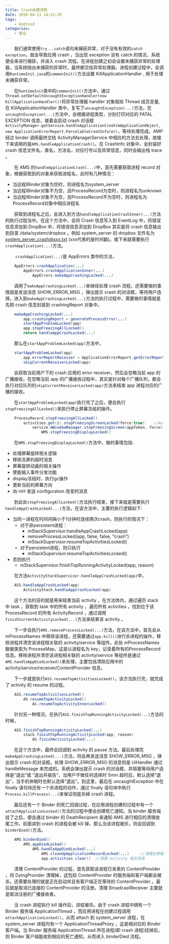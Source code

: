 ```yaml
---
title: Crash处理流程
date: 2018-04-11 14:23:39
tags:
	- Android
categories:
	- 笔记
---
```


&emsp;&emsp;我们通常使用`try...catch`语句来捕获异常，对于没有有效的`catch exception`，就会导致应用 crash ，当出现 exception 没有 catch 的情况，系统便会来进行捕获，并进入 crash 流程。在进程创建之初会设置未捕获异常的处理器，当系统抛出未捕获的异常时，最终都交给异常处理器。进程创建过程中，会调用`RuntimeInit.java`的`commonInit()`方法设置 KillApplicationHandler , 用于处理未捕获异常。

&emsp;&emsp;在`RuntimeInit`类中的`commonInit()`方法中，通过`Thread.setDefaultUncaughtExceptionHandler(new KillApplicationHandler())`将异常处理器 handler 对象赋给 Thread 成员变量,在 KillApplicationHandler 类中，复写了`uncaughtException(...)`方法，在`uncaughtException(...)`方法中，会根据进程类型，分别打印对应的 FATAL EXCEPTION 信息，接着会启动 crash 对话框`ActivityManager.getService.handleApplicationCrash(mApplicationObject, new ApplicationErrorReport.ParcelableCrashInfo(e))`，等待处理完成。AMP 经过 binder 调用最终交给 ActivityManagerService 中相应的方法去处理，故接下来调用的是`AMS.handleApplicationCrash()`。在 CrashInfo 对象中，会封装好 crash 信息文件名，类名，方法名，对应行号以及异常信息，同时会输出栈 trace 。

&emsp;&emsp;在 AMS 的`handleApplicationCrash(...)`中，首先需要获取进程 record 对象，根据获取到的对象来获取进程名，此时有几种情况：

* 当远程IBinder对象为空时，则进程名为system_server
* 当远程IBinder对象不为空，且ProcessRecord为空时，则进程名为unknown
* 当远程IBinder对象不为空，且ProcessRecord不为空时，则进程名为ProcessRecord对象中相应进程名

&emsp;&emsp;获取到进程名之后，会进入到方法`handleApplicationCrashInner(...)`方法的执行过程当中。在这个方法中，会将 Crash 信息写入到 EventLog 中，将错误信息添加到 DropBox 中，将错误信息添加到 DropBox 其实是将 crash 信息输出到目录 /data/system/dropbox 。例如 system_server 的 dropbox 文件名为 system_server_crash@xxx.txt (xxx代表的是时间戳)。接下来就需要执行`crashApplication(...)`方法。

&emsp;&emsp; `crashApplication(...)`是 AppErrors 类中的方法，

```java
	AppErrors.crashApplication(...)
		AppErrors.crashApplicationInner(...)
			AppErrors.makeAppCrashingLocked(...)
```

&emsp;&emsp;调用了`makeAppCrashingLocked(...)`来继续处理 crash 流程，还需要做的事情就是发送消息 SHOW_ERROR_MSG ，弹出提示 crash 的对话框，等待用户选择。进入到`makeAppCrashingLocked(...)`方法的执行过程中，需要做的事情就是先把 crash 信息封装到 crashingReport 对象中。

```java
	makeAppCrashingLocked(...)
		app.crashingReport = generateProcessError(...)
		startAppProblemLocked(app)
		app.stopFreezingAllLocked()
		return handleAppCrashLocked(...)
```

&emsp;&emsp;那么在`startAppProblemLocked(app)`方法中，

```java
	startAppProblemLocked(app)
		app.errorReportReceiver = ApplicationErrorReport.getErrorReportReceiver(...)
		skipCurrentReceiverLocked(app)
```

&emsp;&emsp;会获取当前用户下的 crash 应用的 error receiver，然后会忽略当前 app 的广播接收。在忽略当前 app 的广播接收过程中，其实是针对每个广播队列，都会执行对应队列的`skipCurrentReceiverLocked(app)`方法来结束 app 进程对应的广播的接收。

&emsp;&emsp;在`startAppProblemLocked(app)`执行完了之后，便会执行`stopFreezingAllLocked()`来执行停止屏幕冻结的操作。

```java
	ProcessRecord.stopFreezingAllLocked()
		activities.get(i).stopFreezingScreenLocked(force:true)    //ActivityRecord.stopFreezingScreenLocked
			service.mWindowManager.stopFreezingScreen(appToken, force)	//WMS.stopFreezingScreen
				WMS.stopFreezingDisplayLocked()
```

&emsp;&emsp;在`WMS.stopFreezingDisplayLocked()`方法中，做的事情包括:

* 处理屏幕旋转相关逻辑
* 移除冻屏的超时消息
* 屏幕旋转动画的相关操作
* 使能输入事件分发功能
* display冻结时，执行gc操作
* 更新当前的屏幕方向
* 向 mH 发送 configuration 改变的消息

&emsp;&emsp;到此处`stopFreezingAllLocked()`方法执行结束，接下来就是需要执行`handleAppCrashLocked(...)`方法，在该方法中，主要的执行逻辑如下:

* 当同一进程在时间间隔小于1分钟时连续两次crash，则执行的情况下：
	* 对于非persistent进程：
		* mStackSupervisor.handleAppCrashLocked(app)
		* removeProcessLocked(app, false, false, “crash”)
		* mStackSupervisor.resumeTopActivitiesLocked()
	* 对于persistent进程，则只执行
		* mStackSupervisor.resumeTopActivitiesLocked()
* 否则执行
	* mStackSupervisor.finishTopRunningActivityLocked(app, reason)

&emsp;&emsp;在方法`ActivityStackSupervisor.handleAppCrashLocked(app)`中，

```java
	ASS.handleAppCrashLocked(app)
		ActivityStack.handleAppCrashLocked(app)
```

&emsp;&emsp;这个方法的目的就是用来结束当前 activity ，在方法体内，通过遍历 stack 中 task ，获取到 task 中的所有 activity ，遍历所有 activities ，找到位于该 ProcessRecord 的所有 ActivityRecord ，通过调用`finishCurrentActivityLocked(...)`方法来结束该 activity 。

&emsp;&emsp;下一步会执行`AMS.removeProcessLocked(...)`方法，在该方法中，首先会从 mProcessNames 中移除该进程，还需要通过`app.kill()`进行杀进程的操作，移除进程并清空该进程相关联的 activity/service 等组件。此处 mProcessNames 数据类型为 ProcessMap，这是以进程名为 key，记录着所有的ProcessRecord 信息。移除进程并清空该进程相关联的 activity/service 等组件是通过`AMS.handleAppDiedLocked()`来处理，主要包括清除应用中的 activity/service/receiver/ContentProvider 信息。

&emsp;&emsp;下一步就是执行`ASS.resumeTopActivitiesLocked()`，该方法执行完，就完成了 activity 的 resume 的过程。

```java
	ASS.resumeTopActivitiesLocked()
		AS.resumeTopActivityLocked()
			As.resumeTopActivityInnerLocked()
```

&emsp;&emsp;针对另一种情况，在执行`ASS.finishTopRunningActivityLocked(...)`方法的时候，

```java
	ASS.finishTopRunningActivityLocked(...)
		stack.finishTopRunningActivityLocked(app, reason)
			AS.finishActivityLocked(...)
```

&emsp;&emsp;在这个方法中，最终会回调到 activity 的 pause 方法。最后处理完`makeAppCrashingLocked(...)`方法，则会再发送消息 SHOW_ERROR_MSG ，弹出提示 crash 的对话框。处理 SHOW_ERROR_MSG 的消息则是 UiHandler 通过 handleMessage 来完成的。系统会弹出提示 crash 的对话框，并阻塞等待用户选择是“退出”或 “退出并报告”，当用户不做任何选择时 5min 超时后，默认选择“退出”，当手机休眠时也默认选择“退出”。到这里，最后在 uncaughtException 中在 finally 语句块还有一个杀进程的动作，通过 finally 语句块中执行`Process.killProcess(...)`来保证彻底杀掉 crash 进程。

&emsp;&emsp;最后还有一个 Binder 的死亡回调过程，在应用进程创建的过程中有一个`attachApplicationLocked()`方法的过程中便会创建死亡通知。当 binder 服务端挂了之后，便会通过 binder 的 DeathRecipient 来通知 AMS 进行相应的清理收尾工作。前面讲到 crash 的进程会被 kill 掉，那么当该进程被杀，则会回调到`binderDied()`方法。

```java
	AMS.binderDied()
		AMS.appDiedLocked()
			AMS.handleAppDiedLocked(...)
				AMS.cleanUpApplicationRecordLocked(...) 	//清理应用程序service, BroadcastReceiver, ContentProvider相关信息
				app.activities.clear() 	//清理 activity 相关信息
```

&emsp;&emsp;清理 ContentProvider 的过程，首先获取该进程已发表的 ContentProvider ，将 DyingProvider 清理掉，这包括 ContentProvider 的服务端和客户端都会被杀。还需要处理的就是正在启动并且有客户端正在等待的 ContentProvider 。最后就是取消已连接的 ContentProvider 的注册。清理 BroadcastReceiver 主要就是取消注册的广播接收者。

&emsp;&emsp;当 crash 进程执行 kill 操作后，进程被杀。由于 crash 进程中拥有一个 Binder 服务端 ApplicationThread ，而应用进程在创建过程调用`attachApplicationLocked()`，从而 attach 到 system_server 进程，在 system_server 进程内有一个 ApplicationThreadProxy ，这是相对应的 Binder 客户端。当 Binder 服务端 ApplicationThread 所在进程(即 crash 进程)挂掉后，则 Binder 客户端能收到相应的死亡通知，从而进入 binderDied 流程。


